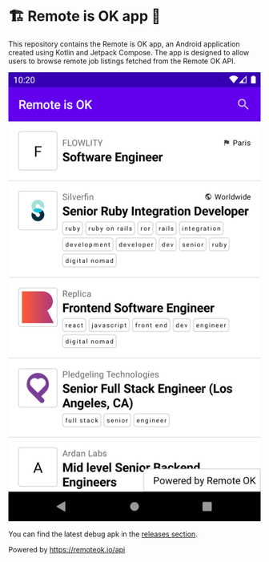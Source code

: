 # 🏗️ Remote is OK app 🧪

This repository contains the Remote is OK app, an Android application created using Kotlin and Jetpack Compose. The app is designed to allow users to browse remote job listings fetched from the Remote OK API.

![Remote is OK app](/screenshots/remote-is-ok.png)

You can find the latest debug apk in the [releases section](https://github.com/ziem/remote-is-ok/releases/tag/latest).

Powered by https://remoteok.io/api
